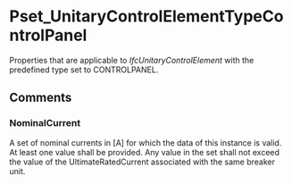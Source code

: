 # Pset_UnitaryControlElementTypeControlPanel

Properties that are applicable to _IfcUnitaryControlElement_ with the predefined type set to CONTROLPANEL.<!-- end of definition -->


## Comments

### NominalCurrent

A set of nominal currents in [A] for which the data of this instance is valid. At least one value shall be provided. Any value in the set shall not exceed the value of the
UltimateRatedCurrent associated with the same breaker unit.

